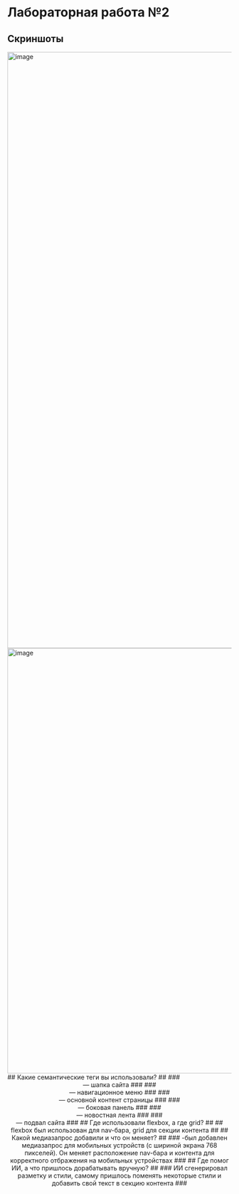 # Лабораторная работа №2 #
## Скриншоты ##
<img width="2544" height="1339" alt="image" src="https://github.com/user-attachments/assets/0ace55e5-0cce-4126-8c13-ba8a0f984d0e" />
<img width="778" height="955" alt="image" src="https://github.com/user-attachments/assets/ff7699a9-32b9-4623-9f2d-577f6f88dd69" />
## Какие семантические теги вы использовали? ##
### <header> — шапка сайта ###
### <nav> — навигационное меню ###
### <main> — основной контент страницы ###
### <aside> — боковая панель ###
### <section> — новостная лента ###
### <footer> — подвал сайта ###
## Где использовали flexbox, а где grid? ##
## flexbox был использован для nav-бара, grid для секции контента ##
## Какой медиазапрос добавили и что он меняет? ##
### -был добавлен медиазапрос для мобильных устройств (с шириной экрана 768 пикселей). Он меняет расположение nav-бара и контента для корректного отбражения на мобильных устройствах ###
## Где помог ИИ, а что пришлось дорабатывать вручную? ##
### ИИ сгенерировал разметку и стили, самому пришлось поменять некоторые стили и добавить свой текст в секцию контента ###
